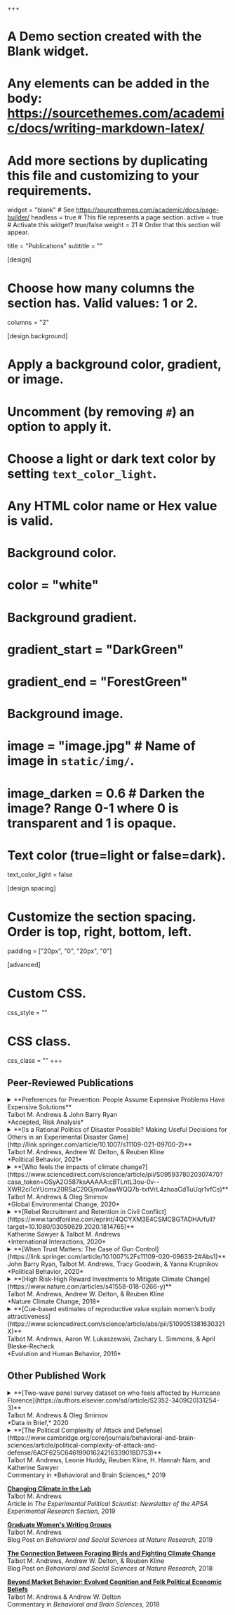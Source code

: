 +++
# A Demo section created with the Blank widget.
# Any elements can be added in the body: https://sourcethemes.com/academic/docs/writing-markdown-latex/
# Add more sections by duplicating this file and customizing to your requirements.

widget = "blank"  # See https://sourcethemes.com/academic/docs/page-builder/
headless = true  # This file represents a page section.
active = true  # Activate this widget? true/false
weight = 21  # Order that this section will appear.

title = "Publications"
subtitle = ""

[design]
  # Choose how many columns the section has. Valid values: 1 or 2.
  columns = "2"

[design.background]
  # Apply a background color, gradient, or image.
  #   Uncomment (by removing `#`) an option to apply it.
  #   Choose a light or dark text color by setting `text_color_light`.
  #   Any HTML color name or Hex value is valid.

  # Background color.
  # color = "white"
  
  # Background gradient.
  # gradient_start = "DarkGreen"
  # gradient_end = "ForestGreen"
  
  # Background image.
  # image = "image.jpg"  # Name of image in `static/img/`.
  # image_darken = 0.6  # Darken the image? Range 0-1 where 0 is transparent and 1 is opaque.

  # Text color (true=light or false=dark).
  text_color_light = false

[design.spacing]
  # Customize the section spacing. Order is top, right, bottom, left.
  padding = ["20px", "0", "20px", "0"]

[advanced]
 # Custom CSS. 
 css_style = ""
 
 # CSS class.
 css_class = ""
+++

## Peer-Reviewed Publications

<details>
  <summary>**Preferences for Prevention: People Assume Expensive Problems Have Expensive Solutions**<br/>
Talbot M. Andrews & John Barry Ryan<br/>
*Accepted, Risk Analysis*
</summary>

People support inefficient spending on preventing disasters, and these preferences are translated into inefficient policies as elected officials try to appeal to their constituents. Here, we find preferences for prevention spending are biased by the “cost conflation” mechanism, where people assume expensive problems have expensive solutions. In this paper, we present a formal model of collective action, and illustrate how cost conflation causes people to deviate from the equilibria. We test for these hypothesized deviations using an incentivized experiment. The experimental subjects engage in cost conflation – they believe the costs of disaster prevention are positively related to the costs of disaster damages, even when explicitly told otherwise. As a result, they fail to prevent smaller disasters and pay too much to prevent large disasters when cheap solutions exist. Furthermore, we provide evidence that overemphasizing disaster damages undermines successful disaster prevention because people view these disasters as too big to solve.

</details>

<details>
  <summary>**[Is a Rational Politics of Disaster Possible? Making Useful Decisions for Others in an Experimental Disaster Game](http://link.springer.com/article/10.1007/s11109-021-09700-2)**<br/>
Talbot M. Andrews, Andrew W. Delton, & Reuben Kline<br/>
*Political Behavior, 2021*<br/>
</summary>

Disaster responses are political. But can citizens make useful disaster decisions? Potential obstacles are that such decisions are complex, involve public goods, and often affect other people. Theories of political decision-making disagree on whether these problems can be overcome. We used experimental economic games that simulate disaster to test whether people are willing and able to prevent disasters for others. Groups of players face a complex task in which options that might help vary in their riskiness. Importantly, although all options are reasonable, which option is most useful depends on the experimental condition. We find that players will pay to help, can identify which option is most useful across experimental conditions, and will pay to learn how best to help. Thus, players were able to make useful and costly decisions to prevent others from experiencing disaster. This suggests that, in at least some situations, citizens may be able to make good disaster decisions.

</details>

<details>
  <summary>**[Who feels the impacts of climate change?](https://www.sciencedirect.com/science/article/pii/S0959378020307470?casa_token=OSyA2O587ksAAAAA:cBTLntL3ou-0v--XWR2ci1cYUcmx20RSaC20Gjmw0awWQQ7b-txtVrL4zhoaCdTuUqr1vfCs)**<br/>
Talbot M. Andrews & Oleg Smirnov<br/>
*Global Environmental Change, 2020*</summary>
</summary>

Feeling affected by climate change related disasters has the potential to mobilize belief in climate change, concern about the issue, and support for mitigation policies – even when accounting for the effects of physically living through a disaster. In this study we use a two-wave survey design where respondents in the United States were interviewed before and after Hurricane Florence to better understand who feels affected by such disasters. First, we find that being worried about climate change increases the feeling of being affected by the hurricane among those who regularly discuss climate change. Second, we find that those who are high in perspective taking are more likely to feel affected. However, those who are high in empathic concern, but feel obligated to help victims of disasters, are less likely to feel affected. This suggests that hurricanes may cause a collapse of compassion, where those who are especially sensitive to the suffering of others down-regulate their emotional response to costly disasters.

</details>

<details>
  <summary>**[Rebel Recruitment and Retention in Civil Conflict](https://www.tandfonline.com/eprint/4QCYXM3E4CSMCBGTADHA/full?target=10.1080/03050629.2020.1814765)**<br/>
Katherine Sawyer & Talbot M. Andrews<br/>
*International Interactions, 2020*</summary>

While the conflict literature has examined the use of forced recruitment in conflict, the question remains why groups would choose to do so when forced recruits require expensive coercion (Eck 2014) and time intensive socialization processes (Gates 2017). The prevailing wisdom in the literature is that forced recruitment is a tactic of the weak; yet empirically, we often observe relatively strong rebel groups employing forced recruitment. In this paper, we argue that credible threats of punishment for desertion are a prerequisite to successful coercive recruitment. Thus, stronger rebels, those that are able to credibly threaten punishment, are more likely to engage in forced recruitment than are weaker rebels. Forced recruitment is not a tactic of last resort but a human rights abuse frequently exploited by already advantaged rebel groups. We find strong support for our argument quantitatively and qualitatively using cross-national data on rebel recruitment practices (Cohen 2016) and case illustrations of the contras in Nicaragua and the Farabundo Martí National Liberation Front (FMLN) in El Salvador. The results speak to the growing literature emphasizing the importance of integrating individual and group level processes both theoretically and empirically.

</details>

<details>
  <summary>**[When Trust Matters: The Case of Gun Control](https://link.springer.com/article/10.1007%2Fs11109-020-09633-2#Abs1)**<br/>
John Barry Ryan, Talbot M. Andrews, Tracy Goodwin, & Yanna Krupnikov<br/>
*Political Behavior, 2020*</summary>

Declining trust in government is often cited as the cause of declining support for policies that require ideological sacrifices. At the same time, whether trust in government affects attitudes in a particular issue area is conditional on the political context and can vary over time. We argue and show that when political parties polarize on an issue, then individuals who do not trust the government fear the “slippery slope”. Trust in government affects public policy attitudes when individuals believe small ideological costs now could be the beginning of a process that leads to large ideological costs later. We test the argument on the case of gun control using two datasets. We first show that trust in government affects conservatives’ gun control attitudes as polarization increases over the issue. We then use a continuum of gun control policies to demonstrate that fear of the slippery slope is the mechanism explaining why trust matters.

</details>

<details>
  <summary>**[High Risk-High Reward Investments to Mitigate Climate Change](https://www.nature.com/articles/s41558-018-0266-y)**<br/>
Talbot M. Andrews, Andrew W. Delton, & Reuben Kline<br/>
*Nature Climate Change, 2018*</summary>

Some technologies, such as solar or wind power, create certain but relatively small reductions in greenhouse gas emissions. Others, such as carbon sequestration devices, have larger potential upsides, but a greater possibility of failure. Here we show using economic games that people will invest in high-risk high-reward technologies when more certain options will not be sufficient. Groups of players had to contribute enough to avoid a simulated climate change disaster. Players could defect, make a certain contribution or make a risky contribution with a high potential gain. Across four studies using both laboratory (n= 296 and n= 297) and online (n= 501 and n= 499) samples, we found that more players made riskier contributions when necessary targets could not be met otherwise, regardless of the magnitude of potential losses. These results suggest that individuals are willing to invest in risky technology when it is necessary to mitigate climate change. <br/>
[Replication data available here](https://dataverse.harvard.edu/dataset.xhtml?persistentId=doi:10.7910/DVN/I4D21B)

</details>

<details>
  <summary>**[Cue-based estimates of reproductive value explain women’s body attractiveness](https://www.sciencedirect.com/science/article/abs/pii/S109051381630321X)**<br/>
Talbot M. Andrews, Aaron W. Lukaszewski, Zachary L. Simmons, & April Bleske-Recheck<br/>
*Evolution and Human Behavior, 2016*</summary>

Women's body attractiveness is influenced by specific anthropometric cues, including body mass index (BMI), waist-to-hip ratio (WHR), waist-to-stature ratio (WSR), and shoulder-to-waist ratio (SWR). Despite the existence of multiple functional hypotheses to explain these preferences, it remains unclear which cue-based inferences are most influential in regulating evaluations of women's body attractiveness. We argue that (i) the common link to the morphological cues that influence women's body attractiveness is that they all reliably indicate high reproductive value (as defined by youth and low parity); and (ii) ancestrally, selection pressures related to tracking between-women differences in reproductive value would have been among the strongest acting on adaptations for body evaluation. An empirical study then tested the resulting prediction that cue-based estimates of reproductive value function as powerful regulators of women's body attractiveness judgments. Subjects viewed standardized photos of women in swimsuits (with heads obscured), and were assigned to either estimate components of their reproductive value (age or number of offspring) or rate their attractiveness. Structural equation modeling revealed that a latent variable capturing estimated reproductive value was almost perfectly correlated with a latent variable capturing body attractiveness. Moreover, unique associations of women's BMI, WHR, and WSR with their body attractiveness were entirely mediated via estimated reproductive value. These findings provide strong support for the longstanding hypothesis that women's body attractiveness is primarily explained by cue-based estimates of reproductive value – expected future utility as a vehicle of offspring production.

</details>

## Other Published Work


<details>
  <summary>**[Two-wave panel survey dataset on who feels affected by Hurricane Florence](https://authors.elsevier.com/sd/article/S2352-3409(20)31254-3)**<br/>
Talbot M. Andrews & Oleg Smirnov<br/>
*Data in Brief,* 2020 </summary>

Feeling affected by climate change related natural disasters is an important predictor of engaging in climate change mitigation behavior. We therefore collected data to identify who felt affected by Hurricane Florence, which made landfall in the United States on September 14th, 2018. In the months before Hurricane Florence, we collected survey responses from a nationally representative sample of United States citizens. We measured their attitudes towards climate change, emotional predispositions, and demographic information. Then, in the days after the hurricane, we re-contacted respondents to identify whether or not they felt personally affected by Hurricane Florence. These data can be used first to identify variables associated with climate change attitudes, and second to identify the traits that predispose individuals to feel affected by climate change related disasters.

</details>

<details>
  <summary>**[The Political Complexity of Attack and Defense](https://www.cambridge.org/core/journals/behavioral-and-brain-sciences/article/political-complexity-of-attack-and-defense/6ACF625C6461990162421633901BD753)**<br/>
Talbot M. Andrews, Leonie Huddy, Reuben Kline, H. Hannah Nam, and Katherine Sawyer<br/>
Commentary in *Behavioral and Brain Sciences,* 2019 </summary>

De Dreu and Gross’s distinction between attack and defense is complicated in real-world conflicts because competing leaders construe their position as one of defense, and power imbalances place status quo challengers in a defensive position. Their account of defense as vigilant avoidance is incomplete because it avoids a reference to anger which transforms anxious avoidance into collective and unified action. 

</details>


**[Changing Climate in the Lab](https://sites.google.com/site/apsapdf/changing-climate-in-the-lab)**<br/>
Talbot M. Andrews<br/>
Article in *The Experimental Political Scientist: Newsletter of the APSA Experimental Research Section,* 2019

**[Graduate Women's Writing Groups](https://socialsciences.nature.com/users/175969-talbot-m-andrews/posts/44945-the-case-for-graduate-women-s-writing-groups)**<br/>
Talbot M. Andrews<br/>
Blog Post on *Behavioral and Social Sciences at Nature Research,* 2019

**[The Connection Between Foraging Birds and Fighting Climate Change](https://socialsciences.nature.com/users/175969-talbot-andrews/posts/38408-the-connection-between-foraging-birds-and-fighting-climate-change)**<br/>
Talbot M. Andrews, Andrew W. Delton, & Reuben Kline<br/>
Blog Post on *Behavioral and Social Sciences at Nature Research,* 2018

**[Beyond Market Behavior: Evolved Cognition and Folk Political Economic Beliefs](https://search.proquest.com/openview/f6f0f426f6066ce6dacebc33bb51ea4e/1?cbl=47829&pq-origsite=gscholar)**<br/>
Talbot M. Andrews & Andrew W. Delton<br/>
Commentary in *Behavioral and Brain Sciences,* 2018



